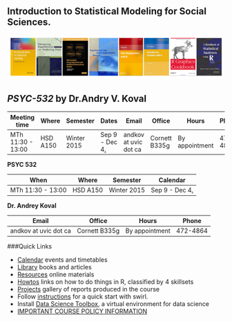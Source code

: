 Introduction to Statistical Modeling  for Social Sciences. 
---
![covers](./materials/texts/images/covers-02.png)

## *PSYC-532* by **Dr.Andry V. Koval**  

| Meeting time  | Where  | Semester  | Dates  | Email   |Office   | Hours | Phone  |
|---|---|---|---|---|---|---|---|
| MTh 11:30 - 13:00   | HSD A150    | Winter 2015   | Sep 9 - Dec 4[.](https://github.com/andkov/psy532/edit/gh-pages/index.md)  |andkov at uvic dot ca |Cornett B335g|   By appointment  | 472-4864  |




**PSYC 532**   

| When  | Where  | Semester  | Calendar  |
|---|---|---|---|
| MTh 11:30 - 13:00   | HSD A150    | Winter 2015   | Sep 9 - Dec 4[.](https://github.com/andkov/psy532/edit/gh-pages/index.md)  |

**Dr. Andrey Koval**  

|Email   |Office   | Hours | Phone  |
|---|---|---|---|
andkov at uvic dot ca |Cornett B335g|   By appointment  | 472-4864  |


###Quick Links
- [Calendar](./calendar.md) events and timetables
- [Library](./library.md) books and articles 
- [Resources](./resources.md) online materials
- [Howtos](./howtos.md) links on how to do things in R, classified by 4 skillsets
- [Projects](./projects/README.md) gallery of reports produced in the course
- Follow [instructions](./materials/swirl/quickstart.md) for a quick start with swirl.  
- Install [Data Science Toolbox](http://datasciencetoolbox.org/), a virtual environment for data science    
- [IMPORTANT COURSE POLICY INFORMATION](./policy.md)  


